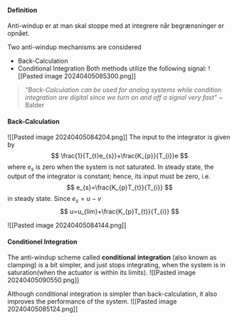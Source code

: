 #### Definition
Anti-windup er at man skal stoppe med at integrere når begrænsninger er opnået.

Two anti-windup mechanisms are considered
* Back-Calculation
* Conditional Integration
Both methods utilize the following signal:
![[Pasted image 20240405085300.png]]
> *"Back-Calculation can be used for analog systems while condition integration are digital since we turn on and off a signal very fast"*
>~ Balder

#### Back-Calculation
![[Pasted image 20240405084204.png]]
The input to the integrator is given by
$$
\frac{1}{T_{t}e_{s}}+\frac{K_{p}}{T_{i}}e
$$
where $e_{s}$ is zero when the system is not saturated.
In steady state, the output of the integrator is constant; hence, its input must be zero, i.e.
$$
e_{s}=\frac{K_{p}T_{t}}{T_{i}}
$$
in steady state. Since $e_{s}=u-v$
$$
u=u_{lim}+\frac{K_{p}T_{t}}{T_{i}}
$$

![[Pasted image 20240405084144.png]]


#### Conditionel Integration
The anti-windup scheme called **conditional** **integration** (also known as clamping) is a bit simpler, and just stops integrating, when the system is in saturation(when the actuator is within its limits).
![[Pasted image 20240405090550.png]]

Although conditional integration is simpler than back-calculation, it also improves the performance of the system. 
![[Pasted image 20240405085124.png]]
